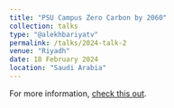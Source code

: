 ```yaml
---
title: "PSU Campus Zero Carbon by 2060"
collection: talks
type: "@alekhbariyatv"
permalink: /talks/2024-talk-2
venue: "Riyadh"
date: 18 February 2024
location: "Saudi Arabia"
---
```


For more information, [check this out](https://x.com/alekhbariyatv/status/1759243143818416468?t=Gn76A2Es-52EAtKXnym0rQ&s=40).

